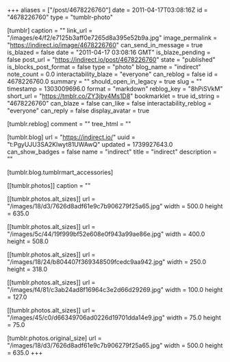 +++
aliases = ["/post/4678226760"]
date = 2011-04-17T03:08:16Z
id = "4678226760"
type = "tumblr-photo"

[tumblr]
caption = ""
link_url = "/images/e4/f2/e7125b3aff0e7265d8a395e52b9a.jpg"
image_permalink = "https://indirect.io/image/4678226760"
can_send_in_message = true
is_blazed = false
date = "2011-04-17 03:08:16 GMT"
is_blaze_pending = false
post_url = "https://indirect.io/post/4678226760"
state = "published"
is_blocks_post_format = false
type = "photo"
blog_name = "indirect"
note_count = 0.0
interactability_blaze = "everyone"
can_reblog = false
id = 4678226760.0
summary = ""
should_open_in_legacy = true
slug = ""
timestamp = 1303009696.0
format = "markdown"
reblog_key = "8hPiSVkM"
short_url = "https://tmblr.co/ZY3jby4Ms1D8"
bookmarklet = true
id_string = "4678226760"
can_blaze = false
can_like = false
interactability_reblog = "everyone"
can_reply = false
display_avatar = true

[tumblr.reblog]
comment = ""
tree_html = ""

[tumblr.blog]
url = "https://indirect.io/"
uuid = "t:PgyUJU3SA2Klwyt81UWAwQ"
updated = 1739927643.0
can_show_badges = false
name = "indirect"
title = "indirect"
description = ""

[tumblr.blog.tumblrmart_accessories]

[[tumblr.photos]]
caption = ""

[[tumblr.photos.alt_sizes]]
url = "/images/18/d3/7626d8adf61e9c7b906279f25a65.jpg"
width = 500.0
height = 635.0

[[tumblr.photos.alt_sizes]]
url = "/images/5c/44/19f999bf52e608e0f943a99ae86e.jpg"
width = 400.0
height = 508.0

[[tumblr.photos.alt_sizes]]
url = "/images/18/24/b804407f369348509fcedc9aa942.jpg"
width = 250.0
height = 318.0

[[tumblr.photos.alt_sizes]]
url = "/images/f4/81/c3ab24ad8f16964c3e2d66d29269.jpg"
width = 100.0
height = 127.0

[[tumblr.photos.alt_sizes]]
url = "/images/45/c0/d66349706ad0226d19701dda14e9.jpg"
width = 75.0
height = 75.0

[tumblr.photos.original_size]
url = "/images/18/d3/7626d8adf61e9c7b906279f25a65.jpg"
width = 500.0
height = 635.0
+++
